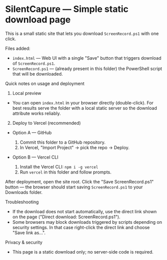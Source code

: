# SilentCapure — Simple static download page

This is a small static site that lets you download `ScreenRecord.ps1` with one click.

Files added:

- `index.html` — Web UI with a single "Save" button that triggers download of `ScreenRecord.ps1`.
- `ScreenRecord.ps1` — (already present in this folder) the PowerShell script that will be downloaded.

Quick notes on usage and deployment

1) Local preview

 - You can open `index.html` in your browser directly (double-click). For best results serve the folder with a local static server so the download attribute works reliably.

2) Deploy to Vercel (recommended)

 - Option A — GitHub
   1. Commit this folder to a GitHub repository.
   2. In Vercel, "Import Project" → pick the repo → Deploy.

 - Option B — Vercel CLI
   1. Install the Vercel CLI: `npm i -g vercel`
   2. Run `vercel` in this folder and follow prompts.

After deployment, open the site root. Click the "Save ScreenRecord.ps1" button — the browser should start saving `ScreenRecord.ps1` to your Downloads folder.

Troubleshooting

- If the download does not start automatically, use the direct link shown on the page ("Direct download: ScreenRecord.ps1").
- Some browsers may block downloads triggered by scripts depending on security settings. In that case right-click the direct link and choose "Save link as...".

Privacy & security

 - This page is a static download only; no server-side code is required.
